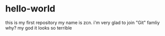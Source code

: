 # hello-world
this is my first repository
my name is zcn. i'm very glad to join "Git" famliy
why?
my god
it looks so terrible
